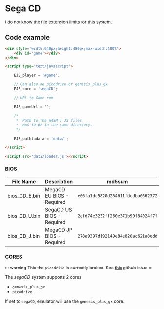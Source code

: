 # Sega CD

I do not know the file extension limits for this system.

## Code example

```html
<div style='width:640px;height:480px;max-width:100%'>
    <div id='game'></div>
</div>

<script type='text/javascript'>

    EJS_player = '#game';
    
    // Can also be picodrive or genesis_plus_gx
    EJS_core = 'segaCD';

    // URL to Game rom
     
    EJS_gameUrl = '';
    
    /*
     *  Path to the WASM / JS files
     *  HAS TO BE in the same directory.
     */
    
    EJS_pathtodata = 'data/';
    
</script>

<script src='data/loader.js'></script>
```

### BIOS

|  File Name  |  Description  |    md5sum   |
| ----------- | ------------- | ----------- |
| bios_CD_E.bin | MegaCD EU BIOS - Required | `e66fa1dc5820d254611fdcdba0662372` |
| bios_CD_U.bin | SegaCD US BIOS - Required | `2efd74e3232ff260e371b99f84024f7f` |
| bios_CD_J.bin | MegaCD JP BIOS - Required | `278a9397d192149e84e820ac621a8edd` |

### CORES


::: warning
This the `picodrive` is currently broken. See [this](https://github.com/EmulatorJS/EmulatorJS/issues/579) github issue
:::

The *segaCD* system supports 2 cores
- `genesis_plus_gx`
- `picodrive`

If set to `segaCD`, emulator will use the `genesis_plus_gx` core.

